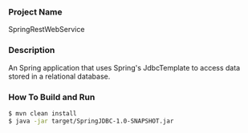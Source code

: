 ### Project Name
SpringRestWebService

### Description
An Spring application that uses Spring's JdbcTemplate to access data stored in a relational 
database.

### How To Build and Run
```bash
$ mvn clean install
$ java -jar target/SpringJDBC-1.0-SNAPSHOT.jar
```